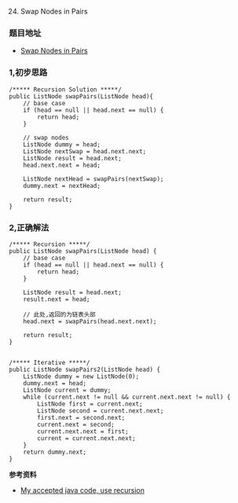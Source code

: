 24. Swap Nodes in Pairs

### 题目地址
- [Swap Nodes in Pairs](https://leetcode.com/problems/swap-nodes-in-pairs/)

### 1,初步思路

```
/***** Recursion Solution *****/
public ListNode swapPairs(ListNode head){
    // base case
    if (head == null || head.next == null) {
        return head;
    }

    // swap nodes
    ListNode dummy = head;
    ListNode nextSwap = head.next.next;
    ListNode result = head.next;
    head.next.next = head;

    ListNode nextHead = swapPairs(nextSwap);
    dummy.next = nextHead;

    return result;
}
```

### 2,正确解法

```
/***** Recursion *****/
public ListNode swapPairs(ListNode head) {
    // base case
    if (head == null || head.next == null) {
        return head;
    }

    ListNode result = head.next;
    result.next = head;

    // 此处,返回的为链表头部
    head.next = swapPairs(head.next.next);

    return result;
}


/***** Iterative *****/
public ListNode swapPairs2(ListNode head) {
    ListNode dummy = new ListNode(0);
    dummy.next = head;
    ListNode current = dummy;
    while (current.next != null && current.next.next != null) {
        ListNode first = current.next;
        ListNode second = current.next.next;
        first.next = second.next;
        current.next = second;
        current.next.next = first;
        current = current.next.next;
    }
    return dummy.next;
}
```

**参考资料**
- [My accepted java code, use recursion](https://leetcode.com/problems/swap-nodes-in-pairs/discuss/11030/My-accepted-java-code.-used-recursion.)